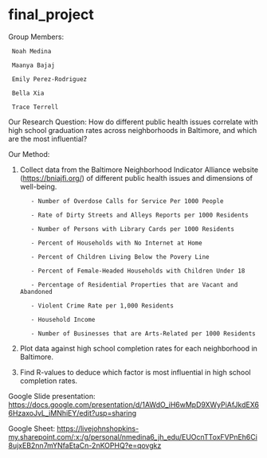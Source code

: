 # final_project

Group Members:
 
     Noah Medina
 
     Maanya Bajaj
 
     Emily Perez-Rodriguez
 
     Bella Xia
 
     Trace Terrell
     
Our Research Question: How do different public health issues correlate with high school graduation rates across neighborhoods in Baltimore, and which are the most influential?

Our Method: 
 
 1. Collect data from the Baltimore Neighborhood Indicator Alliance website (https://bniajfi.org/) of different public health issues and dimensions of well-being.
      
           - Number of Overdose Calls for Service Per 1000 People
      
           - Rate of Dirty Streets and Alleys Reports per 1000 Residents
      
           - Number of Persons with Library Cards per 1000 Residents
      
           - Percent of Households with No Internet at Home
      
           - Percent of Children Living Below the Povery Line
      
           - Percent of Female-Headed Households with Children Under 18
      
           - Percentage of Residential Properties that are Vacant and Abandoned
      
           - Violent Crime Rate per 1,000 Residents
      
           - Household Income
      
           - Number of Businesses that are Arts-Related per 1000 Residents
    
 2. Plot data against high school completion rates for each neighborhood in Baltimore.
  
 3. Find R-values to deduce which factor is most influential in high school completion rates.
 
Google Slide presentation: https://docs.google.com/presentation/d/1AWdO_iH6wMpD9XWyPiAfJkdEX66HzaxoJvL_iMNhiEY/edit?usp=sharing
 
Google Sheet: https://livejohnshopkins-my.sharepoint.com/:x:/g/personal/nmedina6_jh_edu/EUOcnTToxFVPnEh6Ci8ujxEB2nn7mYNfaEtaCn-2nKOPHQ?e=qovgkz
      
